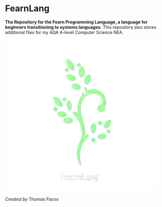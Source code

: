 # FearnLang
**The Repository for the Fearn Programming Language, a language for beginners transitioning to systems languages.**
This repository also stores additional files for my AQA A-level Computer Science NEA.

<p align="center">
  <img src="https://github.com/tjfacos/FearnLang/blob/main/docs/images/FearnLang_logo_transparent.png "FearnLang" title="FearnLang" alt="FearnLang Logo"/>
</p>


*Created by Thomas Facos*
